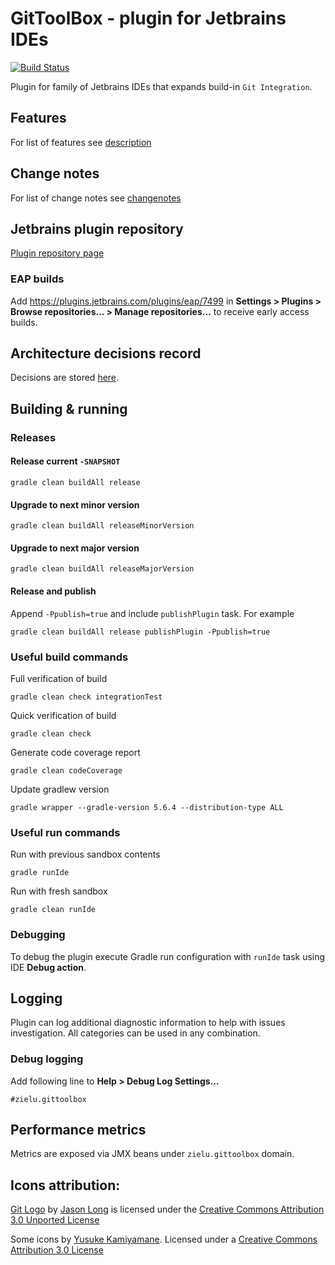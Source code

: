 GitToolBox - plugin for Jetbrains IDEs
======================================
[![Build Status](https://travis-ci.org/zielu/GitToolBox.svg?branch=develop)](https://travis-ci.org/zielu/GitToolBox)

Plugin for family of Jetbrains IDEs that expands build-in `Git Integration`.

## Features
For list of features see [description](./GitToolBox/description.html)

## Change notes
For list of change notes see [changenotes](./GitToolBox/change-notes.html)

## Jetbrains plugin repository
[Plugin repository page](https://plugins.jetbrains.com/plugin/7499-gittoolbox)

### EAP builds
Add https://plugins.jetbrains.com/plugins/eap/7499 in **Settings > Plugins > Browse repositories... > Manage 
repositories...** to receive early access builds.

## Architecture decisions record
Decisions are stored [here](https://github.com/zielu/GitToolBox/wiki/arch).

## Building & running

### Releases

#### Release current `-SNAPSHOT`
```
gradle clean buildAll release
```
#### Upgrade to next minor version
```
gradle clean buildAll releaseMinorVersion
```
#### Upgrade to next major version
```
gradle clean buildAll releaseMajorVersion
```

#### Release and publish
Append ```-Ppublish=true``` and include ```publishPlugin``` task.
For example
```
gradle clean buildAll release publishPlugin -Ppublish=true
```

### Useful build commands
Full verification of build
```
gradle clean check integrationTest
```
Quick verification of build
```
gradle clean check
```
Generate code coverage report
```
gradle clean codeCoverage
```
Update gradlew version
```
gradle wrapper --gradle-version 5.6.4 --distribution-type ALL
```

### Useful run commands
Run with previous sandbox contents
```
gradle runIde
```
Run with fresh sandbox
```
gradle clean runIde
```

### Debugging
To debug the plugin execute Gradle run configuration with `runIde` task using IDE **Debug action**.

## Logging
Plugin can log additional diagnostic information to help with issues investigation. All categories can be used in any combination.

### Debug logging
Add following line to **Help > Debug Log Settings...**
```
#zielu.gittoolbox
```

## Performance metrics
Metrics are exposed via JMX beans under `zielu.gittoolbox` domain.

## Icons attribution:

[Git Logo](https://git-scm.com/downloads/logos) by [Jason Long](https://twitter.com/jasonlong) is licensed under the [Creative Commons Attribution 3.0 Unported License](https://creativecommons.org/licenses/by/3.0/)

Some icons by [Yusuke Kamiyamane](http://p.yusukekamiyamane.com). Licensed under a [Creative Commons Attribution 3.0 License](http://creativecommons.org/licenses/by/3.0/)
